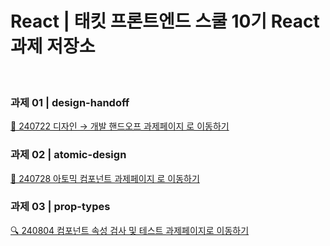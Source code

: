 # React | 태킷 프론트엔드 스쿨 10기 React 과제 저장소

<br>

### 과제 01 | design-handoff

[🎨 240722 디자인 → 개발 핸드오프 과제페이지 로 이동하기](https://github.com/heydoopal/react-homework/tree/main/01-design-handoff)<br>

### 과제 02 | atomic-design

[🧩 240728 아토믹 컴포넌트 과제페이지 로 이동하기](https://github.com/heydoopal/react-homework/tree/main/02-atomic-design)<br>

### 과제 03 | prop-types

[🔍 240804 컴포넌트 속성 검사 및 테스트 과제페이지로 이동하기](https://github.com/heydoopal/react-homework/tree/main/03-1-component-prop-types)<br>
